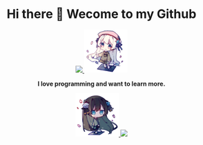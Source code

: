 <h1 align="center"> Hi there 👋 Wecome to my Github</h1>
<div align="center">

</div>
<div align="center">
<a href="./">
<img width="500" src="https://github-readme-stats.vercel.app/api?username=melodyknit&hide_border=true&show_icons=true&count_private=true&bg_color=90,3f9eff90,f687ff90&title_color=fff&text_color=fff&icon_color=f687ff&border_radius=0">
<img src="./images/logo.png" width="100">
</a>

**I love programming and want to learn more.**

<a href="./">
<img src="./images/left.png" width="100">
<img width="500" src="https://github-readme-stats.vercel.app/api/top-langs/?username=melodyknit&hide_border=true&layout=compact&bg_color=135,f687ff90,3f9eff90&text_color=fff&title_color=fff&border_radius=0&card_width=450">
</a>
</div>


